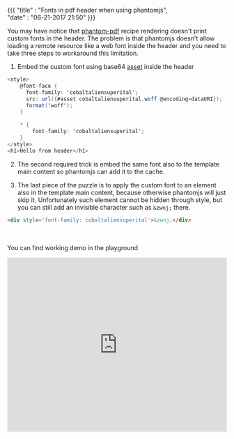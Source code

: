 ﻿{{{
    "title"    : "Fonts in pdf header when using phantomjs",	   
    "date"     : "06-21-2017 21:50"	
}}}

You may have notice that [phantom-pdf](/learn/phantom-pdf) recipe rendering doesn't print custom fonts in the header. The problem is that phantomjs doesn't allow loading a remote resource like a web font inside the header and you need to take three steps to workaround this limitation.

1. Embed the custom font using base64 [asset](/learn/assets) inside the header
```cs
<style>
    @font-face {
      font-family: 'cobaltaliensuperital';
      src: url({#asset cobaltaliensuperital.woff @encoding=dataURI});
      format('woff');
    }
    
    * {
        font-family: 'cobaltaliensuperital';
    }
</style>
<h1>Hello from header</h1>
```
2.  The second required trick is embed the same font also to the template main content so phantomjs can add it to the cache.

3. The last piece of the puzzle is to apply the custom font to an element also in the template main content, because otherwise phantomjs will just skip it. Unfortunately such element cannot be hidden through style, but you can still add an invisible character such as `&zwnj;` there.

```html
<div style='font-family: cobaltaliensuperital'>&zwnj;</div>
```

<br/><br/>
You can find working demo in the playground

<iframe src='https://playground.jsreport.net/studio/workspace/HyGQQ-KHl/37?embed=1' width="100%" height="400" frameborder="0"></iframe>